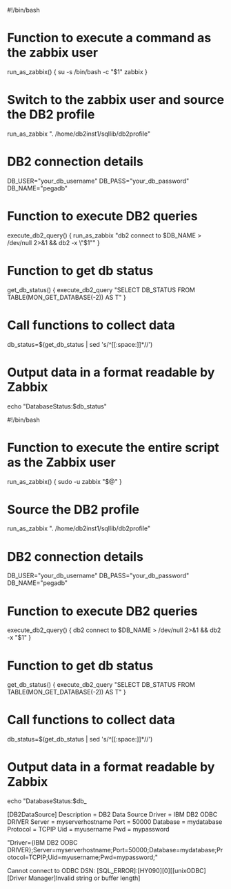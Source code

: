 #!/bin/bash

# Function to execute a command as the zabbix user
run_as_zabbix() {
    su -s /bin/bash -c "$1" zabbix
}

# Switch to the zabbix user and source the DB2 profile
run_as_zabbix ". /home/db2inst1/sqllib/db2profile"

# DB2 connection details
DB_USER="your_db_username"
DB_PASS="your_db_password"
DB_NAME="pegadb"

# Function to execute DB2 queries
execute_db2_query() {
    run_as_zabbix "db2 connect to $DB_NAME > /dev/null 2>&1 && db2 -x \"$1\""
}

# Function to get db status
get_db_status() {
    execute_db2_query "SELECT DB_STATUS FROM TABLE(MON_GET_DATABASE(-2)) AS T"
}

# Call functions to collect data
db_status=$(get_db_status | sed 's/^[[:space:]]*//')

# Output data in a format readable by Zabbix
echo "DatabaseStatus:$db_status"





#!/bin/bash

# Function to execute the entire script as the Zabbix user
run_as_zabbix() {
    sudo -u zabbix "$@"
}

# Source the DB2 profile
run_as_zabbix ". /home/db2inst1/sqllib/db2profile"

# DB2 connection details
DB_USER="your_db_username"
DB_PASS="your_db_password"
DB_NAME="pegadb"

# Function to execute DB2 queries
execute_db2_query() {
    db2 connect to $DB_NAME > /dev/null 2>&1 && db2 -x "$1"
}

# Function to get db status
get_db_status() {
    execute_db2_query "SELECT DB_STATUS FROM TABLE(MON_GET_DATABASE(-2)) AS T"
}

# Call functions to collect data
db_status=$(get_db_status | sed 's/^[[:space:]]*//')

# Output data in a format readable by Zabbix
echo "DatabaseStatus:$db_

[DB2DataSource]
Description = DB2 Data Source
Driver = IBM DB2 ODBC DRIVER
Server = myserverhostname
Port = 50000
Database = mydatabase
Protocol = TCPIP
Uid = myusername
Pwd = mypassword


"Driver={IBM DB2 ODBC DRIVER};Server=myserverhostname;Port=50000;Database=mydatabase;Protocol=TCPIP;Uid=myusername;Pwd=mypassword;"

Cannot connect to ODBC DSN: [SQL_ERROR]:[HY090][0][[unixODBC][Driver Manager]Invalid string or buffer length]


